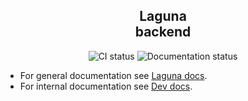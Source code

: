 <h2 align="center">
    Laguna <br>
    backend
</h2>

<p align="center">
    <img src="https://github.com/SloveniaEngineering/laguna-backend/actions/workflows/rust.yml/badge.svg" alt="CI status">
    <img src="https://github.com/SloveniaEngineering/laguna-backend/actions/workflows/pages/pages-build-deployment/badge.svg" alt="Documentation status">
</p>

* For general documentation see [Laguna docs](https://sloveniaegnineering.github.io/laguna-docs).
* For internal documentation see [Dev docs](https://sloveniaengineering.github.io/laguna-backend).
